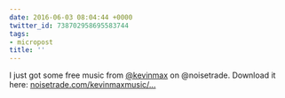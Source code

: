 ```yaml
---
date: 2016-06-03 08:04:44 +0000
twitter_id: 738702958695583744
tags:
- micropost
title: ''
---
```


I just got some free music from [@kevinmax](https://twitter.com/kevinmax) on @noisetrade. Download it here: [noisetrade.com/kevinmaxmusic/…](http://noisetrade.com/kevinmaxmusic/maxrospective)
